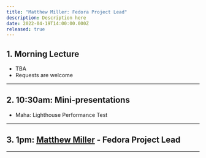 ```yaml
---
title: "Matthew Miller: Fedora Project Lead"
description: Description here
date: 2022-04-19T14:00:00.000Z
released: true
---
```


## 1. Morning Lecture
- TBA
- Requests are welcome

---

## 2. 10:30am: Mini-presentations
- Maha: Lighthouse Performance Test

---

## 3. 1pm: [Matthew Miller](https://www.youtube.com/watch?v=xj_goF8UfC8) - Fedora Project Lead

---